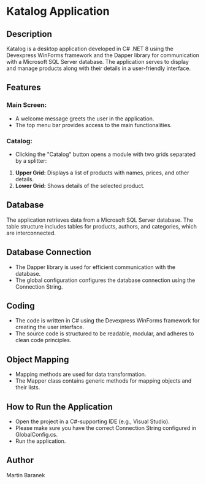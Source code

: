 # Katalog Application
## Description
Katalog is a desktop application developed in C# .NET 8 using the Devexpress WinForms framework and the Dapper library for communication with a Microsoft SQL Server database. The application serves to display and manage products along with their details in a user-friendly interface.

## Features
### Main Screen:
* A welcome message greets the user in the application.
* The top menu bar provides access to the main functionalities.

### Catalog:
* Clicking the "Catalog" button opens a module with two grids separated by a splitter:

1. **Upper Grid:** Displays a list of products with names, prices, and other details.
1. **Lower Grid:** Shows details of the selected product.

## Database
The application retrieves data from a Microsoft SQL Server database.
The table structure includes tables for products, authors, and categories, which are interconnected.

## Database Connection
- The Dapper library is used for efficient communication with the database.
- The global configuration configures the database connection using the Connection String.

## Coding
- The code is written in C# using the Devexpress WinForms framework for creating the user interface.
- The source code is structured to be readable, modular, and adheres to clean code principles.

## Object Mapping
- Mapping methods are used for data transformation.
- The Mapper class contains generic methods for mapping objects and their lists.

## How to Run the Application
- Open the project in a C#-supporting IDE (e.g., Visual Studio).
- Please make sure you have the correct Connection String configured in GlobalConfig.cs.
- Run the application.

## Author
Martin Baranek
